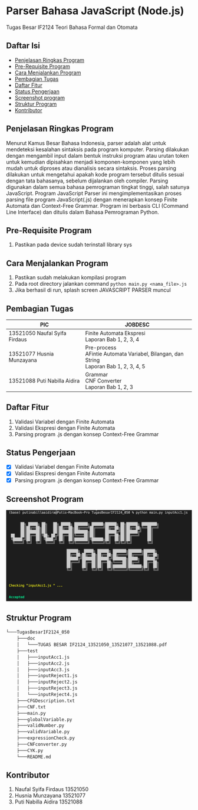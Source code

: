 # Parser Bahasa JavaScript (Node.js)
Tugas Besar IF2124 Teori Bahasa Formal dan Otomata

## Daftar Isi
* [Penjelasan Ringkas Program](#penjelasan-ringkas-program)
* [Pre-Requisite Program](#pre-requisite-program)
* [Cara Menjalankan Program](#cara-menjalankan-program)
* [Pembagian Tugas](#pembagian-tugas)
* [Daftar Fitur](#daftar-fitur)
* [Status Pengerjaan](#status-pengerjaan)
* [Screenshot program](#screenshot-program)
* [Struktur Program](#struktur-program)
* [Kontributor](#kontributor)


## Penjelasan Ringkas Program
Menurut Kamus Besar Bahasa Indonesia, parser adalah alat untuk mendeteksi kesalahan sintaksis pada program komputer. Parsing dilakukan dengan mengambil input dalam bentuk instruksi program atau urutan token untuk kemudian dipisahkan menjadi komponen-komponen yang lebih mudah untuk diproses atau dianalisis secara sintaksis. Proses parsing dilakukan untuk mengetahui apakah kode program tersebut ditulis sesuai dengan tata bahasanya, sebelum dijalankan oleh compiler. Parsing digunakan dalam semua bahasa pemrograman tingkat tinggi, salah satunya JavaScript. Program JavaScript Parser ini mengimplementasikan proses parsing file program JavaScript(.js) dengan menerapkan konsep Finite Automata dan Context-Free Grammar. Program ini berbasis CLI (Command Line Interface) dan ditulis dalam Bahasa Pemrograman Python.

## Pre-Requisite Program
1. Pastikan pada device sudah terinstall library sys

## Cara Menjalankan Program
1. Pastikan sudah melakukan kompilasi program
2. Pada root directory jalankan command `python main.py <nama_file>.js`
3. Jika berhasil di run, splash screen JAVASCRIPT PARSER muncul

## Pembagian Tugas
| PIC                               	| JOBDESC                                                                                                                                                                                                                         	|
|-----------------------------------	|---------------------------------------------------------------------------------------------------------------------------------------------------------------------------------------------------------------------------------	|
| 13521050 Naufal Syifa Firdaus    	| Finite Automata Ekspresi<br> Laporan Bab 1, 2, 3, 4     	|
| 13521077 Husnia Munzayana       	| Pre-process<br>AFintie Automata Variabel, Bilangan, dan String<br> Laporan Bab 1, 2, 3, 4, 5     	|
| 13521088 Puti Nabilla Aidira     	| Grammar<br> CNF Converter <br> Laporan Bab 1, 2, 3     	|

## Daftar Fitur
1. Validasi Variabel dengan Finite Automata
2. Validasi Ekspresi dengan Finite Automata
3. Parsing program .js dengan konsep Context-Free Grammar

## Status Pengerjaan
- [x] Validasi Variabel dengan Finite Automata
- [x] Validasi Ekspresi dengan Finite Automata
- [x] Parsing program .js dengan konsep Context-Free Grammar

## Screenshot Program
![Javascript Parser Program](./program.png)

## Struktur Program
```bash
└───TugasBesarIF2124_050
    ├───doc
    │   └───TUGAS BESAR IF2124_13521050_13521077_13521088.pdf
    ├───test
    │   ├───inputAcc1.js
    │   ├───inputAcc2.js
    │   ├───inputAcc3.js
    │   ├───inputReject1.js
    │   ├───inputReject2.js
    │   ├───inputReject3.js
    │   └───inputReject4.js
    ├───CFGDescription.txt
    ├───CNF.txt
    ├───main.py
    ├───globalVariable.py
    ├───validNumber.py 
    ├───validVariable.py 
    ├───expressionCheck.py
    ├───CNFconverter.py
    ├───CYK.py
    └───README.md
```
## Kontributor
1. Naufal Syifa Firdaus     13521050
2. Husnia Munzayana         13521077
3. Puti Nabilla Aidira      13521088
